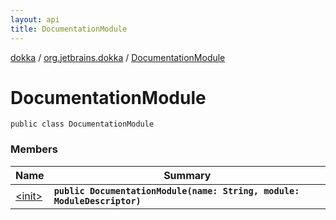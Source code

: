 ```yaml
---
layout: api
title: DocumentationModule
---
```

[dokka](../../index.html) / [org.jetbrains.dokka](../index.html) / [DocumentationModule](index.html)


# DocumentationModule



```
public class DocumentationModule
```


### Members

| Name | Summary |
|------|---------|
|[&lt;init&gt;](_init_.html)|**`public DocumentationModule(name: String, module: ModuleDescriptor)`**|

